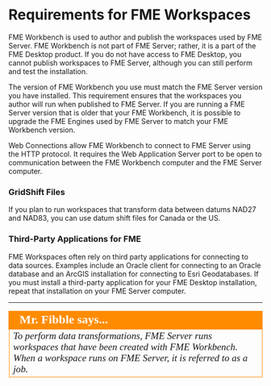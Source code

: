 # Requirements for FME Workspaces #

FME Workbench is used to author and publish the workspaces used by FME Server. FME Workbench is not part of FME Server; rather, it is a part of the FME Desktop product. If you do not have access to FME Desktop, you cannot publish workspaces to FME Server, although you can still perform and test the installation. 

The version of FME Workbench you use must match the FME Server version you have installed. This requirement ensures that the workspaces you author will run when published to FME Server. If you are running a FME Server version that is older that your FME Workbench, it is possible to upgrade the FME Engines used by FME Server to match your FME Workbench version.

Web Connections allow FME Workbench to connect to FME Server using the HTTP protocol. It requires the Web Application Server port to be open to communication between the FME Workbench computer and the FME Server computer.

### GridShift Files ###

If you plan to run workspaces that transform data between datums NAD27 and NAD83, you can use datum shift files for Canada or the US.

### Third-Party Applications for FME ###

FME Workspaces often rely on third party applications for connecting to data sources. Examples include an Oracle client for connecting to an Oracle database and an ArcGIS installation for connecting to Esri Geodatabases. If you must install a third-party application for your FME Desktop installation, repeat that installation on your FME Server computer.

---

<!--Person X Says Section-->

<table style="border-spacing: 0px">
<tr>
<td style="vertical-align:middle;background-color:darkorange;border: 2px solid darkorange">
<i class="fa fa-quote-left fa-lg fa-pull-left fa-fw" style="color:white;padding-right: 12px;vertical-align:text-top"></i>
<span style="color:white;font-size:x-large;font-weight: bold;font-family:serif">Mr. Fibble says...</span>
</td>
</tr>
<tr>
<td style="border: 1px solid darkorange">
<span style="font-family:serif; font-style:italic; font-size:larger">
To perform data transformations, FME Server runs workspaces that have been created with FME Workbench. When a workspace runs on FME Server, it is referred to as a job.
</span>
</td>
</tr>
</table>
